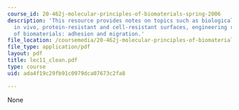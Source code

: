 ```yaml
---
course_id: 20-462j-molecular-principles-of-biomaterials-spring-2006
description: 'This resource provides notes on topics such as biological recognition
  in vivo, protein-resistant and cell-resistant surfaces, engineering recognition
  of biomaterials: adhesion and migration.'
file_location: /coursemedia/20-462j-molecular-principles-of-biomaterials-spring-2006/ada4f19c29fb91c0979dca07673c2fa8_lec11_clean.pdf
file_type: application/pdf
layout: pdf
title: lec11_clean.pdf
type: course
uid: ada4f19c29fb91c0979dca07673c2fa8

---
```

None
